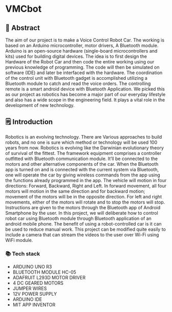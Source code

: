 # VMCbot


## 📄 Abstract
The aim of our project is to make a Voice Control Robot Car. The working is based on an Arduino microcontroller, motor drivers, A Bluetooth module. Arduino is an open-source hardware (single-board microcontrollers and kits) used for building digital devices. The idea is to first design the Hardware of the Robot Car and then code the entire working using our previous knowledge of programming. The code will then be simulated on software (IDE) and later be interfaced with the hardware. The coordination of the control unit with Bluetooth gadget is accomplished utilizing a Bluetooth module to catch and read the voice orders. The controlling remote is a smart android device with Bluetooth Application. We picked this as our project as robotics has become a major part of our everyday lifestyle and also has a wide scope in the engineering field. It plays a vital role in the development of new technology. 

## 🗒️ Introduction
Robotics is an evolving technology. There are Various approaches to build robots, and no one is sure which method or technology will be used 100 years from now. Robotics is evolving like the Darwinian evolutionary theory of survival of the fittest. The framework equipment comprises a controller outfitted with Bluetooth communication module. It’ll be connected to the motors and other alternative components of the car. When the Bluetooth app is turned on and is connected with the current system via Bluetooth, one will operate the car by giving wireless commands from the app using the functions already programmed in the app. The vehicle will motion in four directions: Forward, Backward, Right and Left. In forward movement, all four motors will motion in the same direction and for backward motion; movement of the motors will be in the opposite direction. For left and right movements, either of the motors will rotate and to stop the motors will stop. Instructions are given to the motors through the Bluetooth app of Android Smartphone by the user. In this project, we will deliberate how to control robot  car using Bluetooth module through Bluetooth application of an android mobile phone. The benefit of using a robot-controlled car is it can be used to reduce manual work. This project can be modified quite easily to include a camera that can stream the videos to the user over Wi-Fi using WiFi module.

### 📚 Tech stack
- ARDUINO UNO R3
- BLUETOOTH MODULE HC-05
- ADAFRUIT L293D MOTOR DRIVER
- 4 DC GEARED MOTORS
- JUMPER WIRES
- 12V POWER SUPPLY
- ARDUINO IDE
- MIT APP INVENTOR
